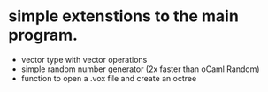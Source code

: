 # simple extenstions to the main program.
- vector type with vector operations
- simple random number generator (2x faster than oCaml Random)
- function to open a .vox file and create an octree
